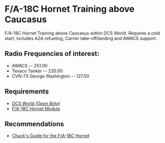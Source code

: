 # F/A-18C Hornet Training above Caucasus

F/A-18C Hornet Training above Caucasus within DCS World. Requires a cold start, includes A2A refueling, Carrier take-off/landing and AWACS support.

## Radio Frequencies of interest:
- AWACS -- 251.00
- Texaco Tanker -- 235.00
- CVN-73 George Washington -- 127.50

## Requirements
- [DCS World *(Open Beta)*](https://www.digitalcombatsimulator.com/en/downloads/world/beta/)
- [F/A-18C Hornet Module](https://www.digitalcombatsimulator.com/en/products/planes/hornet/)

## Recommendations
- [Chuck's Guide for the F/A-18C Hornet](https://www.mudspike.com/chucks-guides-dcs-f-a-18c-hornet/)